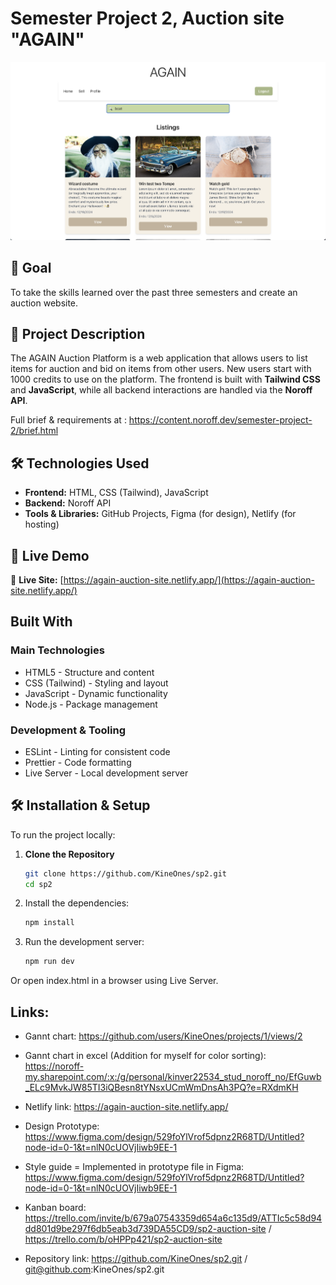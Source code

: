 # Semester Project 2, Auction site "AGAIN"


![AGAIN Auction Website](images/againReadme.png)

## 🎯 Goal
To take the skills learned over the past three semesters and create an auction website.

## 📖 Project Description
The AGAIN Auction Platform is a web application that allows users to list items for auction and bid on items from other users. New users start with 1000 credits to use on the platform.
The frontend is built with **Tailwind CSS** and **JavaScript**, while all backend interactions are handled via the **Noroff API**.

Full brief & requirements at : https://content.noroff.dev/semester-project-2/brief.html

## 🛠️ Technologies Used
- **Frontend:** HTML, CSS (Tailwind), JavaScript
- **Backend:** Noroff API
- **Tools & Libraries:** GitHub Projects, Figma (for design), Netlify (for hosting)

## 🚀 Live Demo
🔗 **Live Site:** [https://again-auction-site.netlify.app/](https://again-auction-site.netlify.app/)

## Built With

### Main Technologies
- HTML5 - Structure and content
- CSS (Tailwind) - Styling and layout
- JavaScript - Dynamic functionality
- Node.js - Package management

### Development & Tooling
- ESLint - Linting for consistent code
- Prettier - Code formatting
- Live Server - Local development server

## 🛠️ Installation & Setup
To run the project locally:

1. **Clone the Repository**  
   ```sh
   git clone https://github.com/KineOnes/sp2.git
   cd sp2
   ```

2. Install the dependencies:

    ```bash
    npm install
    ```

3. Run the development server:

    ```sh
    npm run dev
    ```
Or open index.html in a browser using Live Server.


## Links: 

- Gannt chart: https://github.com/users/KineOnes/projects/1/views/2

- Gannt chart in excel (Addition for myself for color sorting): https://noroff-my.sharepoint.com/:x:/g/personal/kinver22534_stud_noroff_no/EfGuwb_ELc9MvkJW85TI3iQBesn8tYNsxUCmWmDnsAh3PQ?e=RXdmKH

- Netlify link: https://again-auction-site.netlify.app/

- Design Prototype: https://www.figma.com/design/529foYlVrof5dpnz2R68TD/Untitled?node-id=0-1&t=nlN0cUOVjIiwb9EE-1

- Style guide = Implemented in prototype file in Figma: https://www.figma.com/design/529foYlVrof5dpnz2R68TD/Untitled?node-id=0-1&t=nlN0cUOVjIiwb9EE-1

- Kanban board: https://trello.com/invite/b/679a07543359d654a6c135d9/ATTIc5c58d94dd801d9be297f6db5eab3d739DA55CD9/sp2-auction-site / https://trello.com/b/oHPPp421/sp2-auction-site

- Repository link: https://github.com/KineOnes/sp2.git / git@github.com:KineOnes/sp2.git

